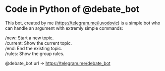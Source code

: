 # Code in Python of @debate_bot


This bot, created by me (https://telegram.me/luvodovic) is a simple bot who can handle an argument with extremly simple commands:


/new: Start a new topic.<br/>
/current: Show the current topic.<br/>
/end: End the existing topic.<br/>
/rules: Show the group rules.<br/>


@debate_bot url -> https://telegram.me/debate_bot
